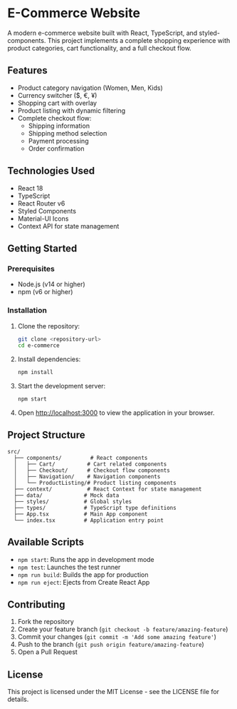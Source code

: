 # E-Commerce Website

A modern e-commerce website built with React, TypeScript, and styled-components. This project implements a complete shopping experience with product categories, cart functionality, and a full checkout flow.

## Features

- Product category navigation (Women, Men, Kids)
- Currency switcher ($, €, ¥)
- Shopping cart with overlay
- Product listing with dynamic filtering
- Complete checkout flow:
  - Shipping information
  - Shipping method selection
  - Payment processing
  - Order confirmation

## Technologies Used

- React 18
- TypeScript
- React Router v6
- Styled Components
- Material-UI Icons
- Context API for state management

## Getting Started

### Prerequisites

- Node.js (v14 or higher)
- npm (v6 or higher)

### Installation

1. Clone the repository:
   ```bash
   git clone <repository-url>
   cd e-commerce
   ```

2. Install dependencies:
   ```bash
   npm install
   ```

3. Start the development server:
   ```bash
   npm start
   ```

4. Open [http://localhost:3000](http://localhost:3000) to view the application in your browser.

## Project Structure

```
src/
  ├── components/         # React components
  │   ├── Cart/          # Cart related components
  │   ├── Checkout/      # Checkout flow components
  │   ├── Navigation/    # Navigation components
  │   └── ProductListing/# Product listing components
  ├── context/           # React Context for state management
  ├── data/             # Mock data
  ├── styles/           # Global styles
  ├── types/            # TypeScript type definitions
  ├── App.tsx           # Main App component
  └── index.tsx         # Application entry point
```

## Available Scripts

- `npm start`: Runs the app in development mode
- `npm test`: Launches the test runner
- `npm run build`: Builds the app for production
- `npm run eject`: Ejects from Create React App

## Contributing

1. Fork the repository
2. Create your feature branch (`git checkout -b feature/amazing-feature`)
3. Commit your changes (`git commit -m 'Add some amazing feature'`)
4. Push to the branch (`git push origin feature/amazing-feature`)
5. Open a Pull Request

## License

This project is licensed under the MIT License - see the LICENSE file for details.
